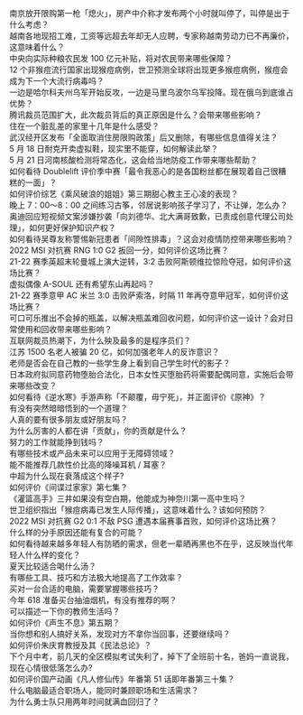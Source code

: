 南京放开限购第一枪「熄火」，房产中介称才发布两个小时就叫停了，叫停是出于什么考虑？  
越南各地现招工难，工资等远超去年却无人应聘，专家称越南劳动力已不再廉价，这意味着什么？  
中央向实际种粮农民发 100 亿元补贴，将对农民带来哪些保障？  
12 个非猴痘流行国家出现猴痘病例，世卫预测全球将出现更多猴痘病例，猴痘会成为下一个大流行病毒吗？  
一边是哈尔科夫州乌军开始反攻，一边是马里乌波尔乌军投降。现在俄乌到底谁占优势？  
腾讯裁员范围扩大，此次裁员背后的真正原因是什么？会带来哪些影响？  
住在一个脏乱差的家里十几年是什么感受？  
武汉经开区发布「全面取消住房限购政策」后又删除，有哪些信息值得关注？  
5 月 18 日耐克开卖虚拟鞋，现实里不能穿，如何解读此举？  
5 月 21 日河南核酸检测将常态化，这会给当地防疫工作带来哪些帮助？  
如何看待 Doublelift 评价季中赛「最令我恶心的是各国粉丝都在展现着自己很糟糕的一面」？  
如何评价综艺《乘风破浪的姐姐》第三期甜心教主王心凌的表现？  
晚上 7：00～8：00 之间练习古筝，邻居说影响孩子学习了，不让弹，怎么办？  
奥迪回应短视频文案涉嫌抄袭「向刘德华、北大满哥致歉，已责成创意代理公司处理」，如何更好保护知识产权？  
如何看待吴尊友称警惕新冠患者「间隙性排毒」？这会对疫情防控带来哪些影响？  
2022 MSI 对抗赛 RNG 1:0 G2 扳回一分，如何评价这场比赛？  
21-22 赛季英超末轮曼城上演大逆转，3:2 击败阿斯顿维拉惊险夺冠，如何评价这场比赛？  
虚拟偶像 A-SOUL 还有希望东山再起吗？  
21-22 赛季意甲 AC 米兰 3:0 击败萨索洛，时隔 11 年再夺意甲冠军，如何评价这场比赛？  
可口可乐推出不会掉的瓶盖，以解决瓶盖难回收问题，如何评价这一设计？会对日常使用和回收带来哪些影响？  
互联网裁员热潮下，为什么殃及最多的是程序员们？  
江苏 1500 名老人被骗 20 亿，如何加强老年人的反诈意识？  
老师是否会在自己教的一些学生身上看到自己学生时代的影子？  
日本政府拟同意药物堕胎合法化，日本女性买堕胎药将需要配偶同意，实施后会带来哪些改变？  
如何看待《逆水寒》手游声称「不颠覆，毋宁死」，并正面评价《原神》？  
有没有突然暗暗悟到的一个道理？  
人真的要有很多朋友或好朋友吗？  
为什么厉害的人都在讲「贡献」，你的贡献是什么？  
努力的工作就能挣到钱吗？  
有哪些技术或产品未来可以应用于无障碍领域？  
能不能推荐几款性价比高的降噪耳机 / 耳塞？  
中超为什么现在衰落成这个样子?  
如何评价《间谍过家家》第七集？  
《灌篮高手》三井如果没有空白期，他能成为神奈川第一高中生吗？  
世卫组织指出「猴痘病毒已发生人际传播」，这意味着什么？该如何预防？  
2022 MSI 对抗赛 G2 0:1 不敌 PSG 遭遇本届赛事首败，如何评价这场比赛？  
什么样的分手原因还能有复合的可能？  
如何看待越来越多年轻人有防晒的需求，但老一辈晒再黑也不在乎，这反映当代年轻人什么样的变化？  
夏天比较适合喝什么汤？  
有哪些工具、技巧和方法极大地提高了工作效率？  
买对一台合适的电脑，需要掌握哪些技巧？  
今年 618 准备买台抽油烟机，有没有推荐的啊？  
可以描述一下你的教师生活吗？  
如何评价《声生不息》第五期？  
当你想和别人搞好关系，发现对方不拿你当回事，还要继续吗？  
如何评价朱庆育教授及其《民法总论》？  
下个月中考，前几天的全区模拟考试失利了，掉下了全班前十名，爸妈一直说我，现在心情很低落怎么办?  
如何评价国产动画《凡人修仙传》年番第 51 话即年番第三十集？  
什么电脑最适合职场人，能同时兼顾职场和生活需求？  
为什么勇士队只用两年时间就满血回归了？  

